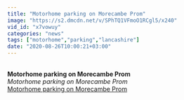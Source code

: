 ```yaml
---
title: "Motorhome parking on Morecambe Prom"
image: "https://s2.dmcdn.net/v/SPhTQ1VFmoO1RCgl5/x240"
vid_id: "x7vowuy"
categories: "news"
tags: ["motorhome","parking","lancashire"]
date: "2020-08-26T10:00:21+03:00"
---
```

<br><b>Motorhome parking on Morecambe Prom</b><br> <i>Motorhome parking on Morecambe Prom</i><br> <u>Motorhome parking on Morecambe Prom</u>

